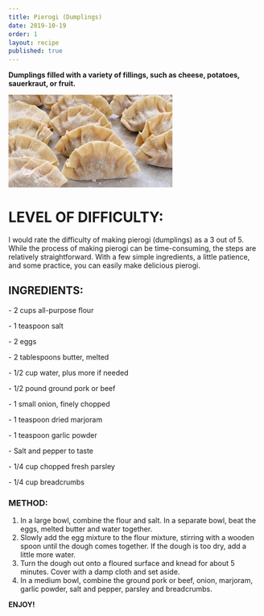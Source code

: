 ```yaml
---
title: Pierogi (Dumplings)
date: 2019-10-19
order: 1
layout: recipe
published: true
---
```

**Dumplings filled with a variety of fillings, such as cheese, potatoes, sauerkraut, or fruit.**

![](../uploads/picture-4jpg.jpg)

# **LEVEL OF DIFFICULTY:**

I would rate the difficulty of making pierogi (dumplings) as a 3 out of 5. While the process of making pierogi can be time-consuming, the steps are relatively straightforward. With a few simple ingredients, a little patience, and some practice, you can easily make delicious pierogi.

## **INGREDIENTS:**

\- 2 cups all-purpose flour 

\- 1 teaspoon salt 

\- 2 eggs 

\- 2 tablespoons butter, melted 

\- 1/2 cup water, plus more if needed 

\- 1/2 pound ground pork or beef 

\- 1 small onion, finely chopped 

\- 1 teaspoon dried marjoram 

\- 1 teaspoon garlic powder 

\- Salt and pepper to taste 

\- 1/4 cup chopped fresh parsley 

\- 1/4 cup breadcrumbs 

### **METHOD:**

1. In a large bowl, combine the flour and salt. In a separate bowl, beat the eggs, melted butter and water together. 
2. Slowly add the egg mixture to the flour mixture, stirring with a wooden spoon until the dough comes together. If the dough is too dry, add a little more water. 
3. Turn the dough out onto a floured surface and knead for about 5 minutes. Cover with a damp cloth and set aside. 
4. In a medium bowl, combine the ground pork or beef, onion, marjoram, garlic powder, salt and pepper, parsley and breadcrumbs.

**ENJOY!**